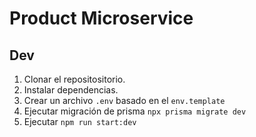 # Product Microservice


## Dev

1. Clonar el repositositorio.
2. Instalar dependencias.
3. Crear un archivo `.env` basado en el `env.template`
4. Ejecutar migración de prisma `npx prisma migrate dev`
5. Ejecutar `npm run start:dev`
